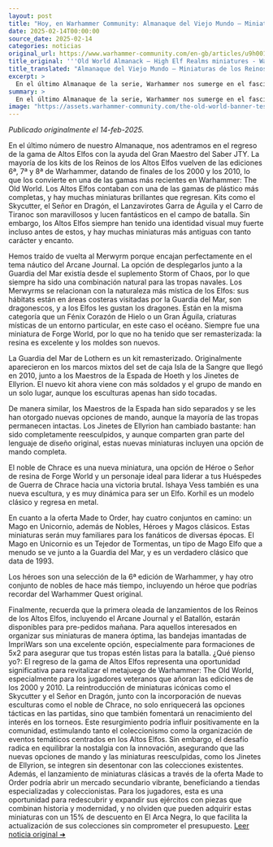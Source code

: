 ```yaml
---
layout: post
title: "Hoy, en Warhammer Community: Almanaque del Viejo Mundo – Miniaturas de los Reinos de los Altos Elfos - Comunidad Warhammer"
date: 2025-02-14T00:00:00
source_date: 2025-02-14
categories: noticias
original_url: https://www.warhammer-community.com/en-gb/articles/u9h0019a/old-world-almanack-high-elf-realms-miniatures/
title_original: '''Old World Almanack – High Elf Realms miniatures - Warhammer Community'''
title_translated: "Almanaque del Viejo Mundo – Miniaturas de los Reinos de los Altos Elfos - Comunidad Warhammer"
excerpt: >
  En el último Almanaque de la serie, Warhammer nos sumerge en el fascinante mundo de los Altos Elfos con el Alto Loremaster JTY. Esta colección trae de vuelta kits icónicos de las ediciones 6ª, 7ª y 8ª, como el Skycutter y el Lord en Dragón. Además, se reintroducen miniaturas clásicas como el Merwyrm, que encajan perfectamente en el tema náutico del Arcane Journal. Con nuevas y remasterizadas opciones de mando para unidades como los Lothern Sea Guard y los Ellyrian Reavers, esta oferta promete revitalizar las mesas de juego. ¡Prepárate para la primera ola de lanzamientos de los Reinos de los Altos Elfos, disponible para pre-pedidos mañana!
summary: >
  En el último Almanaque de la serie, Warhammer nos sumerge en el fascinante mundo de los Altos Elfos con el Alto Loremaster JTY. Esta colección trae de vuelta kits icónicos de las ediciones 6ª, 7ª y 8ª, como el Skycutter y el Lord en Dragón. Además, se reintroducen miniaturas clásicas como el Merwyrm, que encajan perfectamente en el tema náutico del Arcane Journal. Con nuevas y remasterizadas opciones de mando para unidades como los Lothern Sea Guard y los Ellyrian Reavers, esta oferta promete revitalizar las mesas de juego. ¡Prepárate para la primera ola de lanzamientos de los Reinos de los Altos Elfos, disponible para pre-pedidos mañana!
image: "https://assets.warhammer-community.com/the-old-world-banner-test.jpg"
---
```


*Publicado originalmente el 14-feb-2025.*

En el último número de nuestro Almanaque, nos adentramos en el regreso de la gama de Altos Elfos con la ayuda del Gran Maestro del Saber JTY. La mayoría de los kits de los Reinos de los Altos Elfos vuelven de las ediciones 6ª, 7ª y 8ª de Warhammer, datando de finales de los 2000 y los 2010, lo que los convierte en una de las gamas más recientes en Warhammer: The Old World. Los Altos Elfos contaban con una de las gamas de plástico más completas, y hay muchas miniaturas brillantes que regresan. Kits como el Skycutter, el Señor en Dragón, el Lanzavirotes Garra de Águila y el Carro de Tiranoc son maravillosos y lucen fantásticos en el campo de batalla. Sin embargo, los Altos Elfos siempre han tenido una identidad visual muy fuerte incluso antes de estos, y hay muchas miniaturas más antiguas con tanto carácter y encanto.

Hemos traído de vuelta al Merwyrm porque encajan perfectamente en el tema náutico del Arcane Journal. La opción de desplegarlos junto a la Guardia del Mar existía desde el suplemento Storm of Chaos, por lo que siempre ha sido una combinación natural para las tropas navales. Los Merwyrms se relacionan con la naturaleza más mística de los Elfos: sus hábitats están en áreas costeras visitadas por la Guardia del Mar, son dragonescos, y a los Elfos les gustan los dragones. Están en la misma categoría que un Fénix Corazón de Hielo o un Gran Águila, criaturas místicas de un entorno particular, en este caso el océano. Siempre fue una miniatura de Forge World, por lo que no ha tenido que ser remasterizada: la resina es excelente y los moldes son nuevos.

La Guardia del Mar de Lothern es un kit remasterizado. Originalmente aparecieron en los marcos mixtos del set de caja Isla de la Sangre que llegó en 2010, junto a los Maestros de la Espada de Hoeth y los Jinetes de Ellyrion. El nuevo kit ahora viene con más soldados y el grupo de mando en un solo lugar, aunque los esculturas apenas han sido tocadas.

De manera similar, los Maestros de la Espada han sido separados y se les han otorgado nuevas opciones de mando, aunque la mayoría de las tropas permanecen intactas. Los Jinetes de Ellyrion han cambiado bastante: han sido completamente reesculpidos, y aunque comparten gran parte del lenguaje de diseño original, estas nuevas miniaturas incluyen una opción de mando completa.

El noble de Chrace es una nueva miniatura, una opción de Héroe o Señor de resina de Forge World y un personaje ideal para liderar a tus Huéspedes de Guerra de Chrace hacia una victoria brutal. Ishaya Vess también es una nueva escultura, y es muy dinámica para ser un Elfo. Korhil es un modelo clásico y regresa en metal.

En cuanto a la oferta Made to Order, hay cuatro conjuntos en camino: un Mago en Unicornio, además de Nobles, Héroes y Magos clásicos. Estas miniaturas serán muy familiares para los fanáticos de diversas épocas. El Mago en Unicornio es un Tejedor de Tormentas, un tipo de Mago Elfo que a menudo se ve junto a la Guardia del Mar, y es un verdadero clásico que data de 1993.

Los héroes son una selección de la 6ª edición de Warhammer, y hay otro conjunto de nobles de hace más tiempo, incluyendo un héroe que podrías recordar del Warhammer Quest original.

Finalmente, recuerda que la primera oleada de lanzamientos de los Reinos de los Altos Elfos, incluyendo el Arcane Journal y el Batallón, estarán disponibles para pre-pedidos mañana. Para aquellos interesados en organizar sus miniaturas de manera óptima, las bandejas imantadas de ImpriWars son una excelente opción, especialmente para formaciones de 5x2 para asegurar que tus tropas estén listas para la batalla.
¿Qué pienso yo?: El regreso de la gama de Altos Elfos representa una oportunidad significativa para revitalizar el metajuego de Warhammer: The Old World, especialmente para los jugadores veteranos que añoran las ediciones de los 2000 y 2010. La reintroducción de miniaturas icónicas como el Skycutter y el Señor en Dragón, junto con la incorporación de nuevas esculturas como el noble de Chrace, no solo enriquecerá las opciones tácticas en las partidas, sino que también fomentará un renacimiento del interés en los torneos. Este resurgimiento podría influir positivamente en la comunidad, estimulando tanto el coleccionismo como la organización de eventos temáticos centrados en los Altos Elfos. Sin embargo, el desafío radica en equilibrar la nostalgia con la innovación, asegurando que las nuevas opciones de mando y las miniaturas reesculpidas, como los Jinetes de Ellyrion, se integren sin desentonar con las colecciones existentes. Además, el lanzamiento de miniaturas clásicas a través de la oferta Made to Order podría abrir un mercado secundario vibrante, beneficiando a tiendas especializadas y coleccionistas. Para los jugadores, esta es una oportunidad para redescubrir y expandir sus ejércitos con piezas que combinan historia y modernidad, y no olviden que pueden adquirir estas miniaturas con un 15% de descuento en El Arca Negra, lo que facilita la actualización de sus colecciones sin comprometer el presupuesto.
[Leer noticia original ➜](https://www.warhammer-community.com/en-gb/articles/u9h0019a/old-world-almanack-high-elf-realms-miniatures/)
